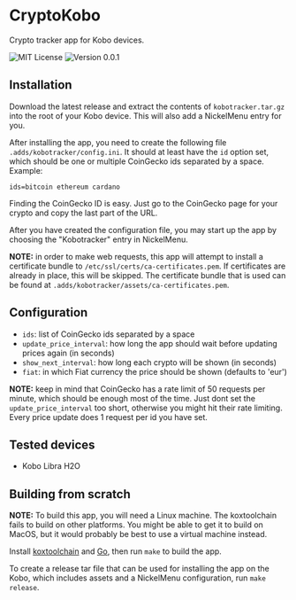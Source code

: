 # CryptoKobo

Crypto tracker app for Kobo devices.

![MIT License](https://img.shields.io/badge/license-MIT-green "MIT License")
![Version 0.0.1](https://img.shields.io/badge/version-0.0.1-blue "Version 0.0.1")

## Installation

Download the latest release and extract the contents of `kobotracker.tar.gz` into the root of your Kobo device.
This will also add a NickelMenu entry for you.

After installing the app, you need to create the following file `.adds/kobotracker/config.ini`. It should at least have the `id` option set, which should be one or multiple CoinGecko ids separated by a space. Example:

```
ids=bitcoin ethereum cardano
```

Finding the CoinGecko ID is easy. Just go to the CoinGecko page for your crypto and copy the last part of the URL.

After you have created the configuration file, you may start up the app by choosing the "Kobotracker" entry in NickelMenu.

**NOTE:** in order to make web requests, this app will attempt to install a certificate bundle to `/etc/ssl/certs/ca-certificates.pem`. If certificates are already in place, this will be skipped. The certificate bundle that is used can be found at `.adds/kobotracker/assets/ca-certificates.pem`.


## Configuration
- `ids`: list of CoinGecko ids separated by a space
- `update_price_interval`: how long the app should wait before updating prices again (in seconds)
- `show_next_interval`: how long each crypto will be shown (in seconds)
- `fiat`: in which Fiat currency the price should be shown (defaults to 'eur')

**NOTE:** keep in mind that CoinGecko has a rate limit of 50 requests per minute, which should be enough most of the time. Just dont set the `update_price_interval` too short, otherwise you might hit their rate limiting. Every price update does 1 request per id you have set.


## Tested devices

- Kobo Libra H2O

## Building from scratch

**NOTE:** To build this app, you will need a Linux machine. The koxtoolchain fails to build on other platforms. You might be able to get it to build on MacOS, but it would probably be best to use a virtual machine instead.

Install [koxtoolchain]() and [Go](https://golang.org/), then run `make` to build the app.

To create a release tar file that can be used for installing the app on the Kobo, which includes assets and a NickelMenu configuration, run `make release`.